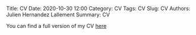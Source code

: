 Title: CV
Date: 2020-10-30 12:00
Category: CV
Tags: CV
Slug: CV
Authors: Julien Hernandez Lallement
Summary: CV

You can find a full version of my CV [here](https://drive.google.com/file/d/19IeqTXfXb7emQ8OtWoj6Rbh7GM0vm8Pp/view?usp=sharing)